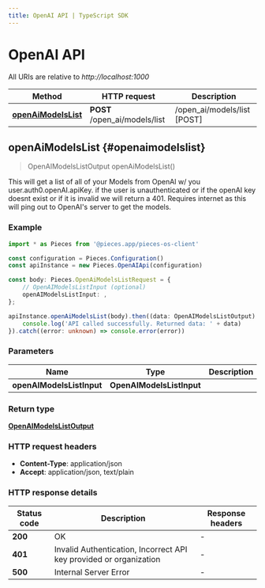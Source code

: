 ```yaml
---
title: OpenAI API | TypeScript SDK
---
```


# OpenAI API

All URIs are relative to *http://localhost:1000*

Method | HTTP request | Description
------------- | ------------- | -------------
[**openAiModelsList**](OpenAIApi#openaimodelslist) | **POST** /open_ai/models/list | /open_ai/models/list [POST]


## **openAiModelsList** {#openaimodelslist}
> OpenAIModelsListOutput openAiModelsList()

This will get a list of all of your Models from OpenAI w/ you user.auth0.openAI.apiKey.  if the user is unauthenticated or if the openAI key doesnt exist or if it is invalid we will return a 401.  Requires internet as this will ping out to OpenAI\'s server to get the models.

### Example

```typescript
import * as Pieces from '@pieces.app/pieces-os-client'

const configuration = Pieces.Configuration()
const apiInstance = new Pieces.OpenAIApi(configuration)

const body: Pieces.OpenAiModelsListRequest = {
    // OpenAIModelsListInput (optional)
    openAIModelsListInput: ,
};

apiInstance.openAiModelsList(body).then((data: OpenAIModelsListOutput) => {
    console.log('API called successfully. Returned data: ' + data)
}).catch((error: unknown) => console.error(error))
```

### Parameters

Name | Type | Description  | Notes
------------- | ------------- | ------------- | -------------
 **openAIModelsListInput** | **OpenAIModelsListInput**|  |


### Return type

[**OpenAIModelsListOutput**](../models/OpenAIModelsListOutput)

### HTTP request headers

- **Content-Type**: application/json
- **Accept**: application/json, text/plain


### HTTP response details
| Status code | Description | Response headers
|-------------|-------------|------------------
**200** | OK |  -  |
**401** | Invalid Authentication, Incorrect API key provided or organization |  -  |
**500** | Internal Server Error |  -  |


